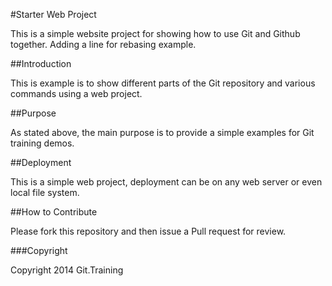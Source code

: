 #Starter Web Project

This is a simple website project for
showing how to use Git and Github together. Adding a line for rebasing example.

##Introduction

This is example is to show different parts of the
Git repository and various commands using a web project.

##Purpose

As stated above, the main purpose is to 
provide a simple examples for Git training demos.

##Deployment

This is a simple web project, deployment can be on any web server
or even local file system. 

##How to Contribute

Please fork this repository and then issue a Pull request for review.

###Copyright

Copyright 2014 Git.Training